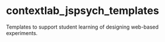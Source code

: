 # contextlab_jspsych_templates
 Templates to support student learning of designing web-based experiments.
